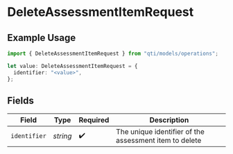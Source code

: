# DeleteAssessmentItemRequest

## Example Usage

```typescript
import { DeleteAssessmentItemRequest } from "qti/models/operations";

let value: DeleteAssessmentItemRequest = {
  identifier: "<value>",
};
```

## Fields

| Field                                                  | Type                                                   | Required                                               | Description                                            |
| ------------------------------------------------------ | ------------------------------------------------------ | ------------------------------------------------------ | ------------------------------------------------------ |
| `identifier`                                           | *string*                                               | :heavy_check_mark:                                     | The unique identifier of the assessment item to delete |